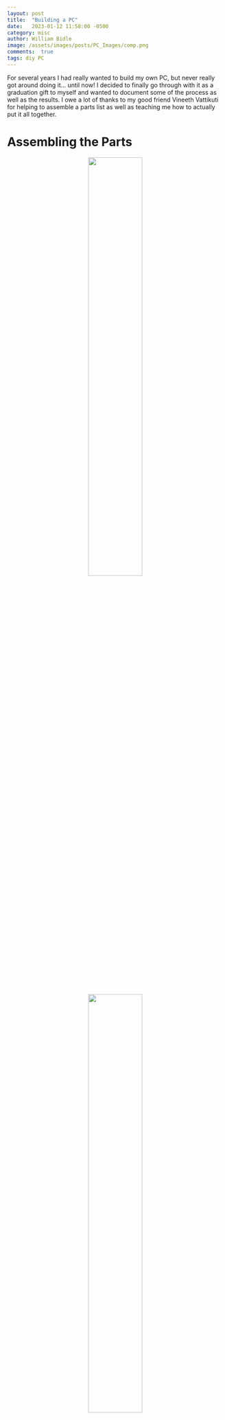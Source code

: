 ```yaml
---
layout: post
title:  "Building a PC"
date:   2023-01-12 11:58:00 -0500
category: misc
author: William Bidle
image: /assets/images/posts/PC_Images/comp.png
comments:  true
tags: diy PC
---
```


For several years I had really wanted to build my own PC, but never really got around doing it... until now! I decided to finally go through with it as a graduation gift to myself and wanted to document some of the process as well as the results. I owe a lot of thanks to my good friend Vineeth Vattikuti for helping to assemble a parts list as well as teaching me how to actually put it all together. 

# Assembling the Parts

<center><img src="/assets/images/posts/PC_Images/cpu.jpg" style="width:50%;height:50%;"></center>

<center><img src="/assets/images/posts/PC_Images/motherboard.png" style="width:50%;height:50%;"></center>


# Putting it Together

For the most part, the process is really just paying close attention to the instruction manuals, and when in a bind, resorting to some helpful YouTube videos such as this one.

<center><img src="/assets/images/posts/PC_Images/inside.jpg" style="width:50%;height:50%;"></center>

And there you have it!